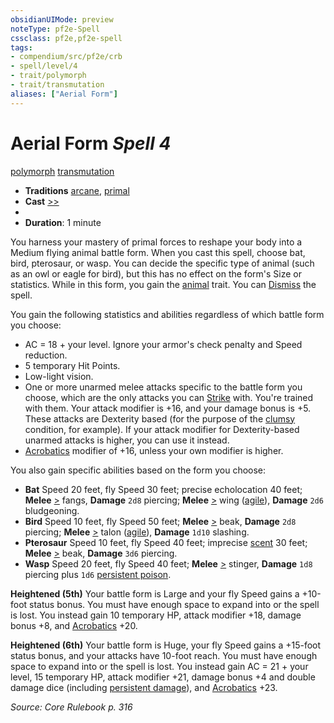 ```yaml
---
obsidianUIMode: preview
noteType: pf2e-Spell
cssclass: pf2e,pf2e-spell
tags:
- compendium/src/pf2e/crb
- spell/level/4
- trait/polymorph
- trait/transmutation
aliases: ["Aerial Form"]
---
```

# Aerial Form *Spell 4*   
[polymorph](rules/traits/polymorph.md "Polymorph Effect Trait")  [transmutation](rules/traits/transmutation.md "Transmutation School Trait")  

- **Traditions** [arcane](rules/traits/arcane.md "Arcane Tradition Trait"), [primal](rules/traits/primal.md "Primal Tradition Trait")
- **Cast** [>>](rules/core-rulebook/chapter-9-playing-the-game.md#Actions "Two-Action") 
- 
- **Duration**: 1 minute

You harness your mastery of primal forces to reshape your body into a Medium flying animal battle form. When you cast this spell, choose bat, bird, pterosaur, or wasp. You can decide the specific type of animal (such as an owl or eagle for bird), but this has no effect on the form's Size or statistics. While in this form, you gain the [animal](rules/traits/animal.md "Animal Creature Type Trait") trait. You can [Dismiss](rules/actions/dismiss.md) the spell.

You gain the following statistics and abilities regardless of which battle form you choose:

- AC = 18 + your level. Ignore your armor's check penalty and Speed reduction.
- 5 temporary Hit Points.
- Low-light vision.
- One or more unarmed melee attacks specific to the battle form you choose, which are the only attacks you can [Strike](rules/actions/strike.md) with. You're trained with them. Your attack modifier is +16, and your damage bonus is +5. These attacks are Dexterity based (for the purpose of the [clumsy](rules/conditions.md#Clumsy) condition, for example). If your attack modifier for Dexterity-based unarmed attacks is higher, you can use it instead.
- [Acrobatics](compendium/skills.md#Acrobatics) modifier of +16, unless your own modifier is higher.

You also gain specific abilities based on the form you choose:

- **Bat** Speed 20 feet, fly Speed 30 feet; precise echolocation 40 feet; **Melee** [>](rules/core-rulebook/chapter-9-playing-the-game.md#Actions "Single Action") fangs, **Damage** `2d8` piercing; **Melee** [>](rules/core-rulebook/chapter-9-playing-the-game.md#Actions "Single Action") wing ([agile](rules/traits/agile.md "Agile Weapon Trait")), **Damage** `2d6` bludgeoning.
- **Bird** Speed 10 feet, fly Speed 50 feet; **Melee** [>](rules/core-rulebook/chapter-9-playing-the-game.md#Actions "Single Action") beak, **Damage** `2d8` piercing; **Melee** [>](rules/core-rulebook/chapter-9-playing-the-game.md#Actions "Single Action") talon ([agile](rules/traits/agile.md "Agile Weapon Trait")), **Damage** `1d10` slashing.
- **Pterosaur** Speed 10 feet, fly Speed 40 feet; imprecise [scent](rules/abilities/scent.md) 30 feet; **Melee** [>](rules/core-rulebook/chapter-9-playing-the-game.md#Actions "Single Action") beak, **Damage** `3d6` piercing.
- **Wasp** Speed 20 feet, fly Speed 40 feet; **Melee** [>](rules/core-rulebook/chapter-9-playing-the-game.md#Actions "Single Action") stinger, **Damage** `1d8` piercing plus `1d6` [persistent poison](rules/conditions.md#Persistent%20Damage).

**Heightened (5th)** Your battle form is Large and your fly Speed gains a +10-foot status bonus. You must have enough space to expand into or the spell is lost. You instead gain 10 temporary HP, attack modifier +18, damage bonus +8, and [Acrobatics](compendium/skills.md#Acrobatics) +20.

**Heightened (6th)** Your battle form is Huge, your fly Speed gains a +15-foot status bonus, and your attacks have 10-foot reach. You must have enough space to expand into or the spell is lost. You instead gain AC = 21 + your level, 15 temporary HP, attack modifier +21, damage bonus +4 and double damage dice (including [persistent damage](rules/conditions.md#Persistent%20Damage)), and [Acrobatics](compendium/skills.md#Acrobatics) +23.

*Source: Core Rulebook p. 316*